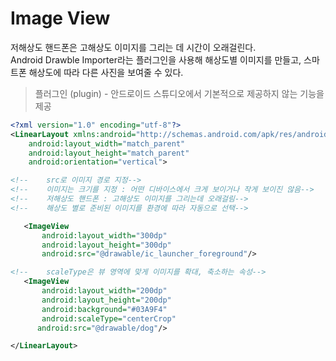 # Image View

저해상도 핸드폰은 고해상도 이미지를 그리는 데 시간이 오래걸린다.  
Android Drawble Importer라는 플러그인을 사용해 해상도별 이미지를 만들고, 스마트폰 해상도에 따라 다른 사진을 보여줄 수 있다.   
>  플러그인 (plugin) - 안드로이드 스튜디오에서 기본적으로 제공하지 않는 기능을 제공
```xml
<?xml version="1.0" encoding="utf-8"?>
<LinearLayout xmlns:android="http://schemas.android.com/apk/res/android"
    android:layout_width="match_parent"
    android:layout_height="match_parent"
    android:orientation="vertical">

<!--    src로 이미지 경로 지정-->
<!--    이미지는 크기를 지정 : 어떤 디바이스에서 크게 보이거나 작게 보이진 않음-->
<!--    저해상도 핸드폰 : 고해상도 이미지를 그리는데 오래걸림-->
<!--    해상도 별로 준비된 이미지를 환경에 따라 자동으로 선택-->

   <ImageView
       android:layout_width="300dp"
       android:layout_height="300dp"
       android:src="@drawable/ic_launcher_foreground"/>

<!--    scaleType은 뷰 영역에 맞게 이미지를 확대, 축소하는 속성-->
   <ImageView
       android:layout_width="200dp"
       android:layout_height="200dp"
       android:background="#03A9F4"
       android:scaleType="centerCrop"
      android:src="@drawable/dog"/>

</LinearLayout>
```
